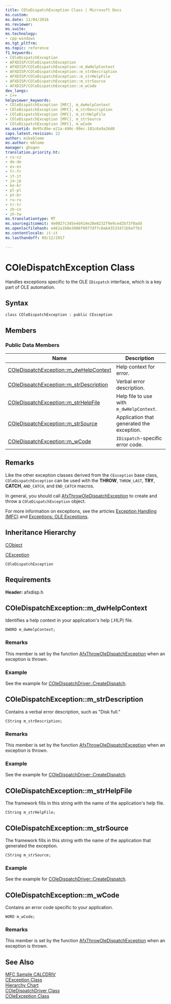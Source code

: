 ```yaml
---
title: COleDispatchException Class | Microsoft Docs
ms.custom: 
ms.date: 11/04/2016
ms.reviewer: 
ms.suite: 
ms.technology:
- cpp-windows
ms.tgt_pltfrm: 
ms.topic: reference
f1_keywords:
- COleDispatchException
- AFXDISP/COleDispatchException
- AFXDISP/COleDispatchException::m_dwHelpContext
- AFXDISP/COleDispatchException::m_strDescription
- AFXDISP/COleDispatchException::m_strHelpFile
- AFXDISP/COleDispatchException::m_strSource
- AFXDISP/COleDispatchException::m_wCode
dev_langs:
- C++
helpviewer_keywords:
- COleDispatchException [MFC], m_dwHelpContext
- COleDispatchException [MFC], m_strDescription
- COleDispatchException [MFC], m_strHelpFile
- COleDispatchException [MFC], m_strSource
- COleDispatchException [MFC], m_wCode
ms.assetid: 0e95c8be-e21a-490c-99ec-181c6a9a26d0
caps.latest.revision: 22
author: mikeblome
ms.author: mblome
manager: ghogen
translation.priority.ht:
- cs-cz
- de-de
- es-es
- fr-fr
- it-it
- ja-jp
- ko-kr
- pl-pl
- pt-br
- ru-ru
- tr-tr
- zh-cn
- zh-tw
ms.translationtype: MT
ms.sourcegitcommit: 4e0027c345e4d414e28e8232f9e9ced2b73f0add
ms.openlocfilehash: e462a1b0e3808f6077df7c8a643533471b9af7b3
ms.contentlocale: it-it
ms.lasthandoff: 09/12/2017

---
```

# <a name="coledispatchexception-class"></a>COleDispatchException Class
Handles exceptions specific to the OLE `IDispatch` interface, which is a key part of OLE automation.  
  
## <a name="syntax"></a>Syntax  
  
```  
class COleDispatchException : public CException  
```  
  
## <a name="members"></a>Members  
  
### <a name="public-data-members"></a>Public Data Members  
  
|Name|Description|  
|----------|-----------------|  
|[COleDispatchException::m_dwHelpContext](#m_dwhelpcontext)|Help context for error.|  
|[COleDispatchException::m_strDescription](#m_strdescription)|Verbal error description.|  
|[COleDispatchException::m_strHelpFile](#m_strhelpfile)|Help file to use with `m_dwHelpContext`.|  
|[COleDispatchException::m_strSource](#m_strsource)|Application that generated the exception.|  
|[COleDispatchException::m_wCode](#m_wcode)|`IDispatch`-specific error code.|  
  
## <a name="remarks"></a>Remarks  
 Like the other exception classes derived from the `CException` base class, `COleDispatchException` can be used with the **THROW**, `THROW_LAST`, **TRY**, **CATCH**, `AND_CATCH`, and `END_CATCH` macros.  
  
 In general, you should call [AfxThrowOleDispatchException](exception-processing.md#afxthrowoledispatchexception) to create and throw a `COleDispatchException` object.  
  
 For more information on exceptions, see the articles [Exception Handling (MFC)](../../mfc/exception-handling-in-mfc.md) and [Exceptions: OLE Exceptions](../../mfc/exceptions-ole-exceptions.md).  
  
## <a name="inheritance-hierarchy"></a>Inheritance Hierarchy  
 [CObject](../../mfc/reference/cobject-class.md)  
  
 [CException](../../mfc/reference/cexception-class.md)  
  
 `COleDispatchException`  
  
## <a name="requirements"></a>Requirements  
 **Header:** afxdisp.h  
  
##  <a name="m_dwhelpcontext"></a>  COleDispatchException::m_dwHelpContext  
 Identifies a help context in your application's help (.HLP) file.  
  
```  
DWORD m_dwHelpContext;  
```  
  
### <a name="remarks"></a>Remarks  
 This member is set by the function [AfxThrowOleDispatchException](exception-processing.md#afxthrowoledispatchexception) when an exception is thrown.  
  
### <a name="example"></a>Example  
  See the example for [COleDispatchDriver::CreateDispatch](../../mfc/reference/coledispatchdriver-class.md#createdispatch).  
  
##  <a name="m_strdescription"></a>  COleDispatchException::m_strDescription  
 Contains a verbal error description, such as "Disk full."  
  
```  
CString m_strDescription;  
```  
  
### <a name="remarks"></a>Remarks  
 This member is set by the function [AfxThrowOleDispatchException](exception-processing.md#afxthrowoledispatchexception) when an exception is thrown.  
  
### <a name="example"></a>Example  
  See the example for [COleDispatchDriver::CreateDispatch](../../mfc/reference/coledispatchdriver-class.md#createdispatch).  
  
##  <a name="m_strhelpfile"></a>  COleDispatchException::m_strHelpFile  
 The framework fills in this string with the name of the application's help file.  
  
```  
CString m_strHelpFile;  
```  
  
##  <a name="m_strsource"></a>  COleDispatchException::m_strSource  
 The framework fills in this string with the name of the application that generated the exception.  
  
```  
CString m_strSource;  
```  
  
### <a name="example"></a>Example  
  See the example for [COleDispatchDriver::CreateDispatch](../../mfc/reference/coledispatchdriver-class.md#createdispatch).  
  
##  <a name="m_wcode"></a>  COleDispatchException::m_wCode  
 Contains an error code specific to your application.  
  
```  
WORD m_wCode;  
```  
  
### <a name="remarks"></a>Remarks  
 This member is set by the function [AfxThrowOleDispatchException](exception-processing.md#afxthrowoledispatchexception) when an exception is thrown.  
  
## <a name="see-also"></a>See Also  
 [MFC Sample CALCDRIV](../../visual-cpp-samples.md)   
 [CException Class](../../mfc/reference/cexception-class.md)   
 [Hierarchy Chart](../../mfc/hierarchy-chart.md)   
 [COleDispatchDriver Class](../../mfc/reference/coledispatchdriver-class.md)   
 [COleException Class](../../mfc/reference/coleexception-class.md)

